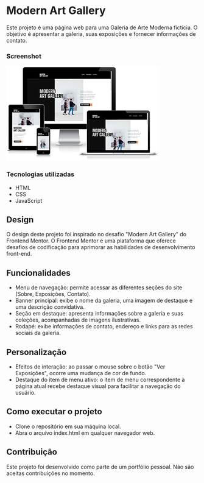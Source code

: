 
# Modern Art Gallery
Este projeto é uma página web para uma Galeria de Arte Moderna fictícia. O objetivo é apresentar a galeria, suas exposições e fornecer informações de contato.


### Screenshot
![](/assets/images/screenshot.png "Projeto: Modern Art Gallery")

### Tecnologias utilizadas
+ HTML
+ CSS
+ JavaScript

## Design
O design deste projeto foi inspirado no desafio "Modern Art Gallery" do Frontend Mentor. O Frontend Mentor é uma plataforma que oferece desafios de codificação para aprimorar as habilidades de desenvolvimento front-end.

## Funcionalidades
+ Menu de navegação: permite acessar as diferentes seções do site (Sobre, Exposições, Contato).
+ Banner principal: exibe o nome da galeria, uma imagem de destaque e uma descrição convidativa.
+ Seção em destaque: apresenta informações sobre a galeria e suas coleções, acompanhadas de imagens ilustrativas.
+ Rodapé: exibe informações de contato, endereço e links para as redes sociais da galeria.

## Personalização
+ Efeitos de interação: ao passar o mouse sobre o botão "Ver Exposições", ocorre uma mudança de cor de fundo.
+ Destaque do item de menu ativo: o item de menu correspondente à página atual recebe destaque visual para facilitar a navegação do usuário.

## Como executar o projeto
+ Clone o repositório em sua máquina local.
+ Abra o arquivo index.html em qualquer navegador web.

## Contribuição
Este projeto foi desenvolvido como parte de um portfólio pessoal. Não são aceitas contribuições no momento.
